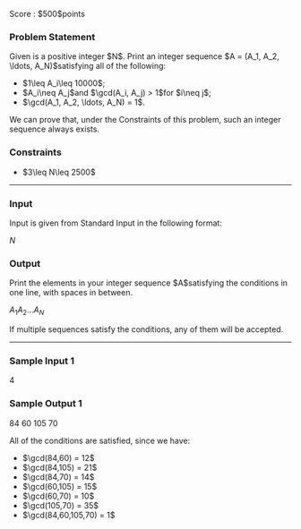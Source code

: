 
<div>

<span>

<span>

<p>
Score : $500$points
</p>

<div>

<section>

### **Problem Statement**

<p>
Given is a positive integer $N$. Print an integer sequence $A = (A_1, A_2, \ldots, A_N)$satisfying all of the following:
</p>

<ul>

<li>
$1\leq A_i\leq 10000$;
</li>

<li>
$A_i\neq A_j$and $\gcd(A_i, A_j) > 1$for $i\neq j$;
</li>

<li>
$\gcd(A_1, A_2, \ldots, A_N) = 1$.
</li>

</ul>

<p>
We can prove that, under the Constraints of this problem, such an integer sequence always exists.
</p>

</section>

</div>

<div>

<section>

### **Constraints**

<ul>

<li>
$3\leq N\leq 2500$
</li>

</ul>

</section>

</div>

---

<div>

<div>

<section>

### **Input**

<p>
Input is given from Standard Input in the following format:
</p>

<div>

$N$
</div>

</section>

</div>

<div>

<section>

### **Output**

<p>
Print the elements in your integer sequence $A$satisfying the conditions in one line, with spaces in between.
</p>

<div>

$A_1$$A_2$$\ldots$$A_N$
</div>

<p>
If multiple sequences satisfy the conditions, any of them will be accepted.
</p>

</section>

</div>

</div>

---

<div>

<section>

### **Sample Input 1**

<div>

4

</div>

</section>

</div>

<div>

<section>

### **Sample Output 1**

<div>

84 60 105 70

</div>

<p>
All of the conditions are satisfied, since we have:
</p>

<ul>

<li>
$\gcd(84,60) = 12$
</li>

<li>
$\gcd(84,105) = 21$
</li>

<li>
$\gcd(84,70) = 14$
</li>

<li>
$\gcd(60,105) = 15$
</li>

<li>
$\gcd(60,70) = 10$
</li>

<li>
$\gcd(105,70) = 35$
</li>

<li>
$\gcd(84,60,105,70) = 1$
</li>

</ul>

</section>

</div>

</span>

</span>

</div>
